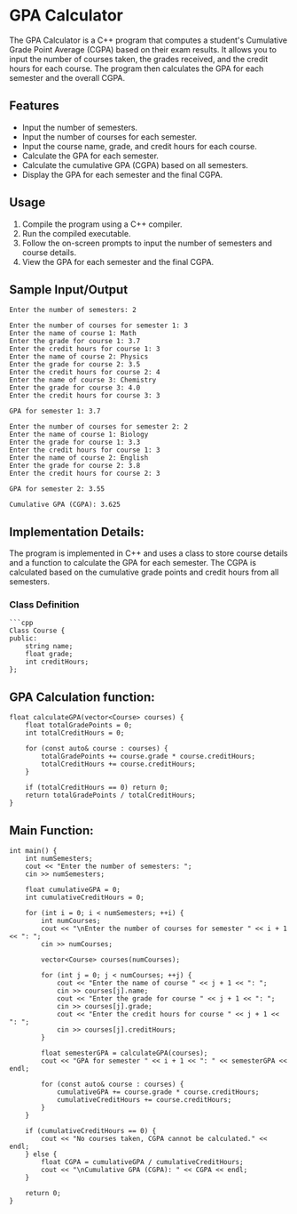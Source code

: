 # GPA Calculator

The GPA Calculator is a C++ program that computes a student's Cumulative Grade Point Average (CGPA) based on their exam results. It allows you to input the number of courses taken, the grades received, and the credit hours for each course. The program then calculates the GPA for each semester and the overall CGPA.

## Features

- Input the number of semesters.
- Input the number of courses for each semester.
- Input the course name, grade, and credit hours for each course.
- Calculate the GPA for each semester.
- Calculate the cumulative GPA (CGPA) based on all semesters.
- Display the GPA for each semester and the final CGPA.

## Usage

1. Compile the program using a C++ compiler.
2. Run the compiled executable.
3. Follow the on-screen prompts to input the number of semesters and course details.
4. View the GPA for each semester and the final CGPA.

## Sample Input/Output

    Enter the number of semesters: 2

    Enter the number of courses for semester 1: 3
    Enter the name of course 1: Math
    Enter the grade for course 1: 3.7
    Enter the credit hours for course 1: 3
    Enter the name of course 2: Physics
    Enter the grade for course 2: 3.5
    Enter the credit hours for course 2: 4
    Enter the name of course 3: Chemistry
    Enter the grade for course 3: 4.0
    Enter the credit hours for course 3: 3

    GPA for semester 1: 3.7

    Enter the number of courses for semester 2: 2
    Enter the name of course 1: Biology
    Enter the grade for course 1: 3.3
    Enter the credit hours for course 1: 3
    Enter the name of course 2: English
    Enter the grade for course 2: 3.8
    Enter the credit hours for course 2: 3

    GPA for semester 2: 3.55

    Cumulative GPA (CGPA): 3.625

## Implementation Details:

The program is implemented in C++ and uses a class to store course details and a function to calculate the GPA for each semester. The CGPA is calculated based on the cumulative grade points and credit hours from all semesters.

### Class Definition

    ```cpp
    Class Course {
    public:
        string name;
        float grade;
        int creditHours;
    };


## GPA Calculation function:
    float calculateGPA(vector<Course> courses) {
        float totalGradePoints = 0;
        int totalCreditHours = 0;

        for (const auto& course : courses) {
            totalGradePoints += course.grade * course.creditHours;
            totalCreditHours += course.creditHours;
        }

        if (totalCreditHours == 0) return 0;
        return totalGradePoints / totalCreditHours;
    }

## Main Function:

    int main() {
        int numSemesters;
        cout << "Enter the number of semesters: ";
        cin >> numSemesters;

        float cumulativeGPA = 0;
        int cumulativeCreditHours = 0;

        for (int i = 0; i < numSemesters; ++i) {
            int numCourses;
            cout << "\nEnter the number of courses for semester " << i + 1 << ": ";
            cin >> numCourses;

            vector<Course> courses(numCourses);

            for (int j = 0; j < numCourses; ++j) {
                cout << "Enter the name of course " << j + 1 << ": ";
                cin >> courses[j].name;
                cout << "Enter the grade for course " << j + 1 << ": ";
                cin >> courses[j].grade;
                cout << "Enter the credit hours for course " << j + 1 << ": ";
                cin >> courses[j].creditHours;
            }

            float semesterGPA = calculateGPA(courses);
            cout << "GPA for semester " << i + 1 << ": " << semesterGPA << endl;

            for (const auto& course : courses) {
                cumulativeGPA += course.grade * course.creditHours;
                cumulativeCreditHours += course.creditHours;
            }
        }

        if (cumulativeCreditHours == 0) {
            cout << "No courses taken, CGPA cannot be calculated." << endl;
        } else {
            float CGPA = cumulativeGPA / cumulativeCreditHours;
            cout << "\nCumulative GPA (CGPA): " << CGPA << endl;
        }
    
        return 0;
    }

